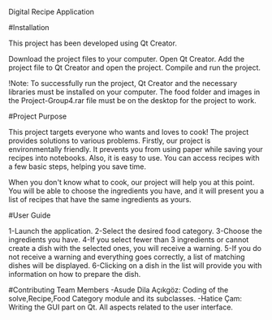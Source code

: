 Digital Recipe Application

#Installation

This project has been developed using Qt Creator.

Download the project files to your computer.
Open Qt Creator.
Add the project file to Qt Creator and open the project.
Compile and run the project.

!Note: To successfully run the project, Qt Creator and the necessary libraries must be installed on your computer.
The food folder and images in the Project-Group4.rar file must be on the desktop for the project to work.

#Project Purpose

This project targets everyone who wants and loves to cook! The project provides solutions to various problems. Firstly, our project is environmentally friendly. It prevents you from using paper while saving your recipes into notebooks. Also, it is easy to use. You can access recipes with a few basic steps, helping you save time.

When you don't know what to cook, our project will help you at this point. You will be able to choose the ingredients you have, and it will present you a list of recipes that have the same ingredients as yours.

#User Guide

1-Launch the application.
2-Select the desired food category.
3-Choose the ingredients you have.
4-If you select fewer than 3 ingredients or cannot create a dish with the selected ones, you will receive a warning.
5-If you do not receive a warning and everything goes correctly, a list of matching dishes will be displayed.
6-Clicking on a dish in the list will provide you with information on how to prepare the dish.


#Contributing Team Members
-Asude Dila Açıkgöz: Coding of the solve,Recipe,Food Category module and its subclasses.
-Hatice Çam: Writing the GUI part on Qt. All aspects related to the user interface.
